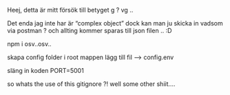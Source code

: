 Heej,  detta är mitt försök till betyget g ? vg .. 

Det enda jag inte har är “complex object” dock kan man ju skicka in vadsom via postman ? 
och allting kommer sparas till json filen  .. :D 

npm i  osv..osv.. 

skapa config folder i root mappen lägg till fil --> config.env   

släng in koden  PORT=5001 

so whats the use of this gitignore ?! well some other shiit.... 